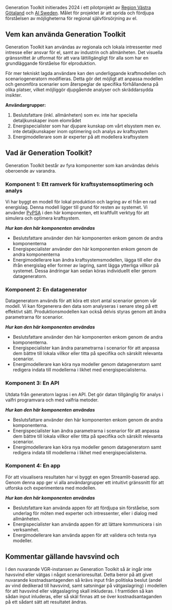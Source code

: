 Generation Toolkit initierades 2024 i ett pilotprojekt av [Region Västra Götaland](https://www.vgregion.se/) och [AI Sweden](https://ai.se). Målet för projektet är att sprida och fördjupa förståelsen av möjligheterna för regional självförsörjning av el.

## Vem kan använda Generation Toolkit

Generation Toolkit kan användas av regionala och lokala intressenter med intresse eller ansvar för el, samt av industrin och allmänheten. Det visuella gränssnittet är utformat för att vara lättillgängligt för alla som har en grundläggande förståelse för elproduktion.

För mer tekniskt lagda användare kan den underliggande kraftmodellen och scenariogeneratorn modifieras. Detta gör det möjligt att anpassa modellen och genomföra scenarier som återspeglar de specifika förhållandena på olika platser, vilket möjliggör djupgående analyser och skräddarsydda insikter.

**Användargrupper:**
1. Beslutsfattare (inkl. allmänheten) som ev. inte har speciella detaljkunskaper inom elområdet
2. Energispecialister som har djupare kunskap om vårt elsystem men ev. inte detaljkunskaper inom optimering och analys av kraftsystem
3. Energimodellerare som är experter på att modellera kraftsystem

## Vad är Generation Toolkit?

Generation Toolkit består av fyra komponenter som kan användas delvis oberoende av varandra.

### Komponent 1: Ett ramverk för kraftsystemsoptimering och analys

Vi har byggt en modell för lokal produktion och lagring av el från en rad energislag. Denna modell ligger till grund för resten av systemet. Vi använder [PyPSA](https://pypsa.org/) i den här komponenten, ett kraftfullt verktyg för att simulera och optimera kraftsystem.

**_Hur kan den här komponenten användas_**
- Beslutsfattare använder den här komponenten enkom genom de andra komponenterna
- Energispecialister använder den här komponenten enkom genom de andra komponenterna
- Energimodellerare kan ändra kraftsystemsmodellen, lägga till eller dra ifrån energislag eller former av lagring, samt lägga ytterliga villkor på systemet. Dessa ändringar kan sedan köras individuellt eller genom datageneratorn.

### Komponent 2: En datagenerator

Datageneratorn används för att köra ett stort antal scenarior genom vår modell. Vi kan förgenerera den data som analyseras i senare steg på ett effektivt sätt. Produktionsmodellen kan också delvis styras genom att ändra parametrarna för scenarior.

**_Hur kan den här komponenten användas_**
- Beslutsfattare använder den här komponenten enkom genom de andra komponenterna.
- Energispecialister kan ändra parametrarna i scenarior för att anpassa dem bättre till lokala villkor eller titta på specifika och särskilt relevanta scenarior.
- Energimodellerare kan köra nya modeller genom datageneratorn samt redigera indata till modellerna i likhet med energispecialisterna.

 ### Komponent 3: En API

Utdata från generatorn lagras i en API. Det gör datan tillgänglig för analys i valfri programvara och med valfria metoder.

**_Hur kan den här komponenten användas_**
- Beslutsfattare använder den här komponenten enkom genom de andra komponenterna.
- Energispecialister kan ändra parametrarna i scenarior för att anpassa dem bättre till lokala villkor eller titta på specifika och särskilt relevanta scenarior.
- Energimodellerare kan köra nya modeller genom datageneratorn samt redigera indata till modellerna i likhet med energispecialisterna.

 ### Komponent 4: En app 

För att visualisera resultaten har vi byggt en egen Streamlit-baserad app. Genom denna app ger vi alla användargrupper ett intuitivt gränssnitt för att utforska och experimentera med modellen.

**_Hur kan den här komponenten användas_**
- Beslutsfattare kan använda appen för att fördjupa sin förståelse, som underlag för möten med experter och intressenter, eller i dialog med allmänheten.
- Energispecialister kan använda appen för att lättare kommunicera i sin verksamhet.
- Energimodellerare kan använda appen för att validera och testa nya modeller.

## Kommentar gällande havsvind och 

I den nuvarande VGR-instansen av Generation Toolkit så är ingår inte havsvind eller vätgas i något scenarioresultat. Detta beror på att givet nuvarande kostnadsantagenden så krävs input från politiska beslut (andel av vind dedikerad till havsvind, samt satsningar på vätgaslagring) i modellen för att havsvind eller vätgaslagring skall inkluderas. I framtiden så kan sådan input inluderas, eller så skäl finnas att se över kostnadsantaganden på ett sådant sätt att resultatet ändras.